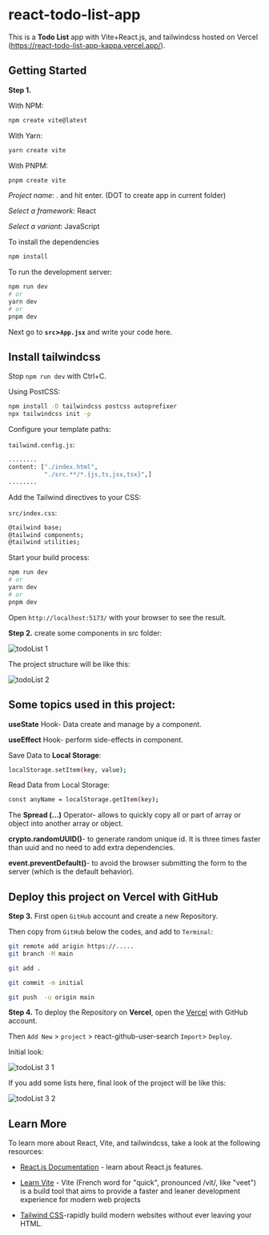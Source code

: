 # react-todo-list-app
This is a **Todo List** app with Vite+React.js, and tailwindcss hosted on Vercel (https://react-todo-list-app-kappa.vercel.app/).

## Getting Started
**Step 1.**

With NPM:
```bash
npm create vite@latest
```
With Yarn:
```bash
yarn create vite
```
With PNPM:
```bash
pnpm create vite
```

*Project name*:  . and hit enter. (DOT to create app in current folder)

*Select a framework*: React

*Select a variant*: JavaScript

To install the dependencies
```bash
npm install
```

To run the development server:

```bash
npm run dev
# or
yarn dev
# or
pnpm dev
```
Next go to **`src`>`App.jsx`** and write your code here.

## Install tailwindcss
Stop `npm run dev` with Ctrl+C.

Using PostCSS:


```bash
npm install -D tailwindcss postcss autoprefixer
npx tailwindcss init -p
```
Configure your template paths:

`tailwind.config.js`:

```bash
........
content: ["./index.html",
          "./src.**/*.{js,ts,jsx,tsx}",]
........
```

Add the Tailwind directives to your CSS:

`src/index.css`:

```bash
@tailwind base;
@tailwind components;
@tailwind utilities;
```

Start your build process:

```bash
npm run dev
# or
yarn dev
# or
pnpm dev
```


Open `http://localhost:5173/` with your browser to see the result.

**Step 2.** create some components in src folder:

![todoList 1](https://github.com/broto1234/react-todo-list-app/assets/73961811/c77c0c77-e4ef-483c-a8ea-3e001a634a53)

The project structure will be like this:

![todoList 2](https://github.com/broto1234/react-todo-list-app/assets/73961811/4159b7d4-a0c7-4960-9c27-2aa98165e531)

## Some topics used in this project:

**useState** Hook- Data create and manage by a component.

**useEffect** Hook- perform side-effects in component.

Save Data to **Local Storage**:
```bash
localStorage.setItem(key, value);
```

Read Data from Local Storage:
```bash
const anyName = localStorage.getItem(key);
```
The **Spread (...)** Operator- allows to quickly copy all or part of array or object into another array or object. 

**crypto.randomUUID()**- to generate random unique id. It is three times faster than uuid and no need to add extra dependencies. 

**event.preventDefault()**- to avoid the browser submitting the form to the server (which is the default behavior).

## Deploy this project on Vercel with GitHub

**Step 3.** First open `GitHub` account and create a new Repository.

Then copy from `GitHub` below the codes, and add to `Terminal`:
```bash
git remote add arigin https://.....
git branch -M main
```
```bash
git add .
```
```bash
git commit -m initial
```
```bash
git push  -u origin main
```


**Step 4.** To deploy the Repository on **Vercel**, open the [Vercel](https://vercel.com/new?utm_medium=default-template&filter=next.js&utm_source=create-next-app&utm_campaign=create-next-app-readme) with GitHub account. 

Then `Add New` > `project` >  react-github-user-search  `Import`> `Deploy`.

Initial look:

![todoList 3 1](https://github.com/broto1234/react-todo-list-app/assets/73961811/4715e763-6286-4970-9ec5-9cd134c52094)

If you add some lists here, final look of the project will be like this:

![todoList 3 2](https://github.com/broto1234/react-todo-list-app/assets/73961811/6659653a-5fa5-49b6-b52b-f333c9486bae)

## Learn More

To learn more about React, Vite, and tailwindcss, take a look at the following resources:

- [React.js Documentation](https://react.dev/learn) - learn about React.js features.
- [Learn Vite](https://vitejs.dev/guide/) - Vite (French word for "quick", pronounced /vit/, like "veet") is a build tool that aims to provide a faster and leaner development experience for modern web projects

- [Tailwind CSS](https://tailwindcss.com/)-rapidly build modern websites without ever leaving your HTML.
